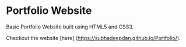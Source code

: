# Portfolio Website

Basic Portfolio Website built using HTML5 and CSS3.

Checkout the website [here] (https://subhadeepdan.github.io/Portfolio/).
